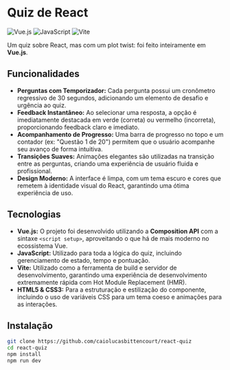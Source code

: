 # Quiz de React

![Vue.js](https://img.shields.io/badge/vuejs-%2335495e.svg?style=for-the-badge&logo=vuedotjs&logoColor=%234FC08D)
![JavaScript](https://img.shields.io/badge/javascript-%23323330.svg?style=for-the-badge&logo=javascript&logoColor=%23F7DF1E)
![Vite](https://img.shields.io/badge/vite-%23646CFF.svg?style=for-the-badge&logo=vite&logoColor=white)

Um quiz sobre React, mas com um plot twist: foi feito inteiramente em **Vue.js**.

## Funcionalidades

- **Perguntas com Temporizador:** Cada pergunta possui um cronômetro regressivo de 30 segundos, adicionando um elemento de desafio e urgência ao quiz.
- **Feedback Instantâneo:** Ao selecionar uma resposta, a opção é imediatamente destacada em verde (correta) ou vermelho (incorreta), proporcionando feedback claro e imediato.
- **Acompanhamento de Progresso:** Uma barra de progresso no topo e um contador (ex: "Questão 1 de 20") permitem que o usuário acompanhe seu avanço de forma intuitiva.
- **Transições Suaves:** Animações elegantes são utilizadas na transição entre as perguntas, criando uma experiência de usuário fluida e profissional.
- **Design Moderno:** A interface é limpa, com um tema escuro e cores que remetem à identidade visual do React, garantindo uma ótima experiência de uso.

## Tecnologias

- **Vue.js:** O projeto foi desenvolvido utilizando a **Composition API** com a sintaxe `<script setup>`, aproveitando o que há de mais moderno no ecossistema Vue.
- **JavaScript:** Utilizado para toda a lógica do quiz, incluindo gerenciamento de estado, tempo e pontuação.
- **Vite:** Utilizado como a ferramenta de build e servidor de desenvolvimento, garantindo uma experiência de desenvolvimento extremamente rápida com Hot Module Replacement (HMR).
- **HTML5 & CSS3:** Para a estruturação e estilização do componente, incluindo o uso de variáveis CSS para um tema coeso e animações para as interações.

## Instalação

```bash
git clone https://github.com/caiolucasbittencourt/react-quiz
cd react-quiz
npm install
npm run dev
